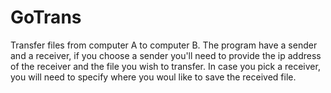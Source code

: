 # GoTrans

Transfer files from computer A to computer B. The program have a sender and a
receiver, if you choose a sender you'll need to provide the ip address of the
receiver and the file you wish to transfer. In case you pick a receiver, you
will need to specify where you woul like to save the received file.
